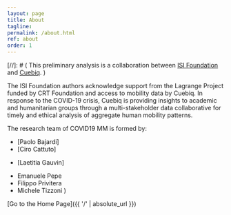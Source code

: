 ```yaml
---
layout: page
title: About
tagline:
permalink: /about.html
ref: about
order: 1
---
```

[//]: # ( This preliminary analysis is a collaboration between [ISI Foundation](https://www.isi.it/en/home) and [Cuebiq](https://www.cuebiq.com/). )

The ISI Foundation authors acknowledge support from the Lagrange Project funded by CRT Foundation and access to mobility data by Cuebiq. In response to the COVID-19 crisis, Cuebiq is providing insights to academic and humanitarian groups through a multi-stakeholder data collaborative for timely and ethical analysis of aggregate human mobility patterns.

The research team of COVID19 MM is formed by:
* [Paolo Bajardi]
* [Ciro Cattuto]
+ [Laetitia Gauvin]
* Emanuele Pepe
* Filippo Privitera
* Michele Tizzoni
)

[Go to the Home Page]({{ '/' | absolute_url }})
